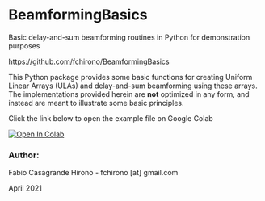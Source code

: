 # **BeamformingBasics**
Basic delay-and-sum beamforming routines in Python for demonstration purposes

https://github.com/fchirono/BeamformingBasics

This Python package provides some basic functions for creating Uniform Linear Arrays (ULAs) and delay-and-sum beamforming using these arrays. The implementations provided herein are **not** optimized in any form, and instead are meant to illustrate some basic principles.

Click the link below to open the example file on Google Colab

[![Open In Colab](https://colab.research.google.com/assets/colab-badge.svg)](https://colab.research.google.com/github/fchirono/BeamformingBasics/blob/main/BeamformingBasics.ipynb)

### Author:
Fabio Casagrande Hirono - fchirono [at] gmail.com

April 2021

